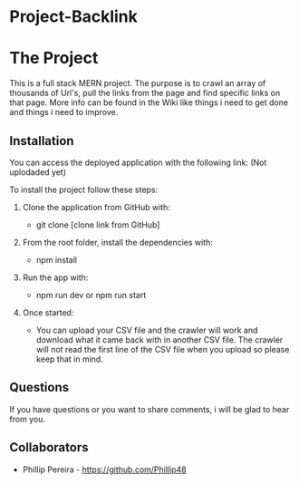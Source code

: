 # Project-Backlink
# The Project
This is a full stack MERN project. The purpose is to crawl an array of thousands of Url's, pull the links from the page and find specific links on that page.
More info can be found in the Wiki like things i need to get done and things i need to improve.

## Installation

You can access the deployed application with the following link: (Not uplodaded yet)

To install the project follow these steps:

1. Clone the application from GitHub with:

   - git clone [clone link from GitHub]

2. From the root folder, install the dependencies with:

   - npm install

3. Run the app with:
   - npm run dev or npm run start

4. Once started:
   - You can upload your CSV file and the crawler will work and download what it came back with in another CSV file. The crawler will not read the first line of the CSV file when you upload so please keep that in mind. 

## Questions  

If you have questions or you want to share comments, i will be glad to hear from you.

## Collaborators  

- Phillip Pereira - https://github.com/Phillip48
